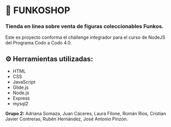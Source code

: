 # 🚀 FUNKOSHOP

### Tienda en línea sobre venta de figuras coleccionables Funkos.

Este es proyecto conforma el challenge integrador para el curso de NodeJS del Programa Codo a Codo 4.0.

## ⚙ Herramientas utilizadas:

- HTML
- CSS
- JavaScript
- Glide.js
- Node.js
- Express
- mysql2

__Grupo 2:__ Adriana Somaza, Juan Cáceres, Laura Filone, Román Ríos, Cristian Javier Contreras, Rubén Hernández, José Antonio Pinzón.